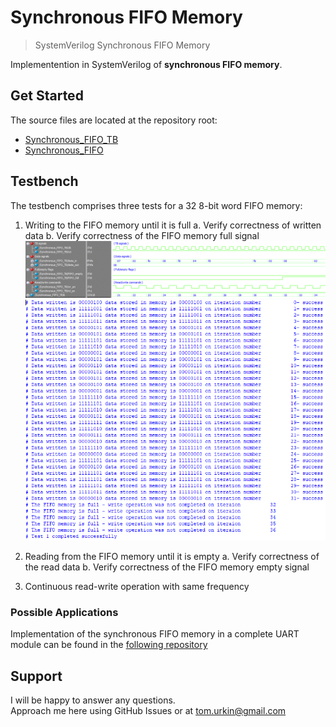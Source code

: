 # Synchronous FIFO Memory

> SystemVerilog Synchronous FIFO Memory  

Implementention in SystemVerilog of __synchronous FIFO memory__.  

## Get Started

The source files  are located at the repository root:

- [Synchronous_FIFO_TB](./Synchronous_FIFO_TB.sv)
- [Synchronous_FIFO](./Synchronous_FIFO.sv)

## Testbench

The testbench comprises three tests for a 32 8-bit word FIFO memory:
1.	Writing to the FIFO memory until it is full
	a.	Verify correctness of written data
	b.	Verify correctness of the FIFO memory full signal
	![ModelSim wave window](./docs/Write_test_wave.GIF)  
	![ModelSim terminal window](./docs/Write_test.GIF)  
2.	Reading from the FIFO memory until it is empty
	a.	Verify correctness of the read data
	b.	Verify correctness of the FIFO memory empty signal
	
3.	Continuous read-write operation with same frequency 


### Possible Applications

Implementation of the synchronous FIFO memory in a complete UART module can be found in the [following repository]((./Synchronous_FIFO.sv))

## Support

I will be happy to answer any questions.  
Approach me here using GitHub Issues or at tom.urkin@gmail.com